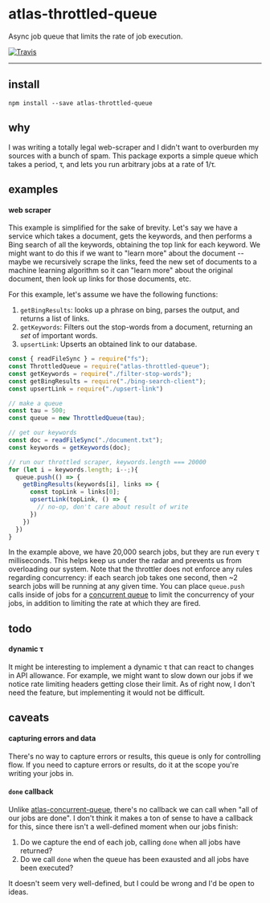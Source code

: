 # atlas-throttled-queue

Async job queue that limits the rate of job execution.

[![Travis](https://img.shields.io/travis/atlassubbed/atlas-throttled-queue.svg)](https://travis-ci.org/atlassubbed/atlas-throttled-queue)

---

## install

```
npm install --save atlas-throttled-queue
```

## why

I was writing a totally legal web-scraper and I didn't want to overburden my sources with a bunch of spam. This package exports a simple queue which takes a period, &tau;, and lets you run arbitrary jobs at a rate of 1/&tau;.

## examples

#### web scraper

This example is simplified for the sake of brevity. Let's say we have a service which takes a document, gets the keywords, and then performs a Bing search of all the keywords, obtaining the top link for each keyword. We might want to do this if we want to "learn more" about the document -- maybe we recursively scrape the links, feed the new set of documents to a machine learning algorithm so it can "learn more" about the original document, then look up links for those documents, etc.

For this example, let's assume we have the following functions: 

  1. `getBingResults`: looks up a phrase on bing, parses the output, and returns a list of links.
  2. `getKeywords`: Filters out the stop-words from a document, returning an *set* of important words.
  3. `upsertLink`: Upserts an obtained link to our database.

```javascript
const { readFileSync } = require("fs");
const ThrottledQueue = require("atlas-throttled-queue");
const getKeywords = require("./filter-stop-words");
const getBingResults = require("./bing-search-client");
const upsertLink = require("./upsert-link")

// make a queue
const tau = 500;
const queue = new ThrottledQueue(tau);

// get our keywords
const doc = readFileSync("./document.txt");
const keywords = getKeywords(doc);

// run our throttled scraper, keywords.length === 20000
for (let i = keywords.length; i--;){
  queue.push(() => {
    getBingResults(keywords[i], links => {
      const topLink = links[0];
      upsertLink(topLink, () => {
        // no-op, don't care about result of write
      })
    })
  })
}
```

In the example above, we have 20,000 search jobs, but they are run every &tau; milliseconds. This helps keep us under the radar and prevents us from overloading our system. Note that the throttler does not enforce any rules regarding concurrency: if each search job takes one second, then ~2 search jobs will be running at any given time. You can place `queue.push` calls inside of jobs for a [concurrent queue](https://github.com/atlassubbed/atlas-concurrent-queue#readme) to limit the concurrency of your jobs, in addition to limiting the rate at which they are fired.

## todo

#### dynamic &tau;

It might be interesting to implement a dynamic &tau; that can react to changes in API allowance. For example, we might want to slow down our jobs if we notice rate limiting headers getting close their limit. As of right now, I don't need the feature, but implementing it would not be difficult.

## caveats

#### capturing errors and data

There's no way to capture errors or results, this queue is only for controlling flow. If you need to capture errors or results, do it at the scope you're writing your jobs in.

#### `done` callback

Unlike [atlas-concurrent-queue](https://github.com/atlassubbed/atlas-concurrent-queue#readme), there's no callback we can call when "all of our jobs are done". I don't think it makes a ton of sense to have a callback for this, since there isn't a well-defined moment when our jobs finish:

  1. Do we capture the end of each job, calling `done` when all jobs have returned? 
  2. Do we call `done` when the queue has been exausted and all jobs have been executed? 

It doesn't seem very well-defined, but I could be wrong and I'd be open to ideas.
